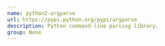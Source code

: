 ```yaml
---
name: python2-argparse
url: https://pypi.python.org/pypi/argparse
description: Python command-line parsing library.
group: None
---
```

